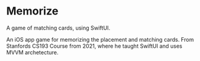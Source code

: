 # Memorize
A game of matching cards, using SwiftUI.

An iOS app game for memorizing the placement and matching cards. 
From Stanfords CS193 Course from 2021, where he taught SwiftUI and uses MVVM archetecture.
